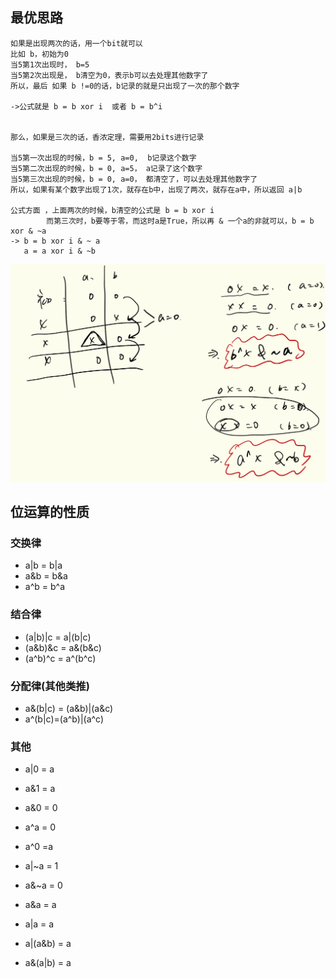 ## 最优思路
    如果是出现两次的话，用一个bit就可以
    比如 b，初始为0
    当5第1次出现时， b=5
    当5第2次出现是， b清空为0，表示b可以去处理其他数字了
    所以，最后 如果 b !=0的话，b记录的就是只出现了一次的那个数字
    
    ->公式就是 b = b xor i  或者 b = b^i


    那么，如果是三次的话，香浓定理，需要用2bits进行记录

    当5第一次出现的时候，b = 5, a=0,  b记录这个数字
    当5第二次出现的时候，b = 0, a=5， a记录了这个数字
    当5第三次出现的时候，b = 0, a=0， 都清空了，可以去处理其他数字了
    所以，如果有某个数字出现了1次，就存在b中，出现了两次，就存在a中，所以返回 a|b

    公式方面 ，上面两次的时候，b清空的公式是 b = b xor i
            而第三次时，b要等于零，而这时a是True，所以再 & 一个a的非就可以，b = b xor & ~a
    -> b = b xor i & ~ a
       a = a xor i & ~b


![picture](./picture.png)

## 位运算的性质

### 交换律 
- a|b = b|a
- a&b = b&a
- a^b = b^a

### 结合律
- (a|b)|c = a|(b|c)
- (a&b)&c = a&(b&c)
- (a^b)^c = a^(b^c)

### 分配律(其他类推)
- a&(b|c) = (a&b)|(a&c)
- a^(b|c)=(a^b)|(a^c)

### 其他
- a|0 = a
- a&1 = a
- a&0 = 0

- a^a = 0
- a^0 =a

- a|~a = 1
- a&~a = 0
- a&a = a
- a|a = a

- a|(a&b) = a
- a&(a|b) = a